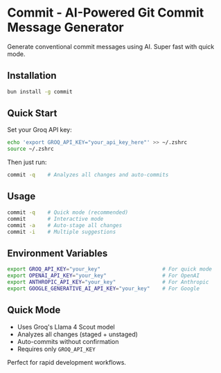 # Commit - AI-Powered Git Commit Message Generator

Generate conventional commit messages using AI. Super fast with quick mode.

## Installation

```bash
bun install -g commit
```

## Quick Start

Set your Groq API key:
```bash
echo 'export GROQ_API_KEY="your_api_key_here"' >> ~/.zshrc
source ~/.zshrc
```

Then just run:
```bash
commit -q    # Analyzes all changes and auto-commits
```

## Usage

```bash
commit -q    # Quick mode (recommended)
commit       # Interactive mode
commit -a    # Auto-stage all changes
commit -i    # Multiple suggestions
```

## Environment Variables

```bash
export GROQ_API_KEY="your_key"                    # For quick mode
export OPENAI_API_KEY="your_key"                  # For OpenAI
export ANTHROPIC_API_KEY="your_key"               # For Anthropic  
export GOOGLE_GENERATIVE_AI_API_KEY="your_key"    # For Google
```

## Quick Mode

- Uses Groq's Llama 4 Scout model
- Analyzes all changes (staged + unstaged)  
- Auto-commits without confirmation
- Requires only `GROQ_API_KEY`

Perfect for rapid development workflows.

